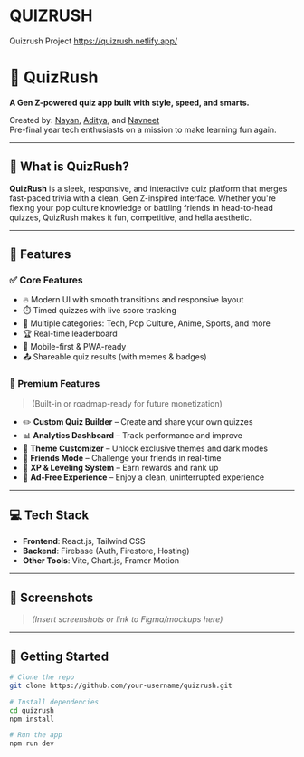 # QUIZRUSH
Quizrush Project
https://quizrush.netlify.app/
# 🚀 QuizRush

**A Gen Z-powered quiz app built with style, speed, and smarts.**

Created by: [Nayan](#), [Aditya](#), and [Navneet](#)  
Pre-final year tech enthusiasts on a mission to make learning fun again.

---

## 🎯 What is QuizRush?

**QuizRush** is a sleek, responsive, and interactive quiz platform that merges fast-paced trivia with a clean, Gen Z-inspired interface. Whether you're flexing your pop culture knowledge or battling friends in head-to-head quizzes, QuizRush makes it fun, competitive, and hella aesthetic.

---

## 🧠 Features

### ✅ Core Features
- 🔥 Modern UI with smooth transitions and responsive layout
- ⏱️ Timed quizzes with live score tracking
- 🎯 Multiple categories: Tech, Pop Culture, Anime, Sports, and more
- 🏆 Real-time leaderboard
- 📲 Mobile-first & PWA-ready
- 📤 Shareable quiz results (with memes & badges)

### 🌟 Premium Features
> (Built-in or roadmap-ready for future monetization)

- ✏️ **Custom Quiz Builder** – Create and share your own quizzes  
- 📊 **Analytics Dashboard** – Track performance and improve  
- 🎨 **Theme Customizer** – Unlock exclusive themes and dark modes  
- 🤝 **Friends Mode** – Challenge your friends in real-time  
- 🧬 **XP & Leveling System** – Earn rewards and rank up  
- 🚫 **Ad-Free Experience** – Enjoy a clean, uninterrupted experience  

---

## 💻 Tech Stack

- **Frontend**: React.js, Tailwind CSS  
- **Backend**: Firebase (Auth, Firestore, Hosting)  
- **Other Tools**: Vite, Chart.js, Framer Motion  

---

## 📸 Screenshots

> *(Insert screenshots or link to Figma/mockups here)*

---

## 🚀 Getting Started

```bash
# Clone the repo
git clone https://github.com/your-username/quizrush.git

# Install dependencies
cd quizrush
npm install

# Run the app
npm run dev
